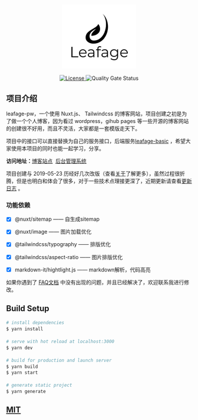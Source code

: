 <p align="center">
  <a href="https://www.leafage.top" title="logo" target="_blank">
    <img alt="Leafage Logo" width="200" src="static/logo.svg">
  </a>
</p>

<p align="center">
  <a href="https://github.com/little3201/leafage-pw/blob/master/LICENSE" title="github license">
    <img src="https://img.shields.io/github/license/little3201/leafage-pw.svg" alt="License">
  </a>
  <img src="https://sonarcloud.io/api/project_badges/measure?project=little3201_leafage-pw&metric=alert_status" alt="Quality Gate Status">
</p>

## 项目介绍

leafage-pw，一个使用 Nuxt.js、 Tailwindcss 的博客网站，项目创建之初是为了做一个个人博客，因为看过 wordpress，gihub pages 等一些开源的博客网站的创建很不好用，而且不灵活，大家都是一套模版走天下。

项目中的接口可以直接替换为自己的服务接口，后端服务[leafage-basic](https://github.com/little3201/leafage-basic) ，希望大家使用本项目的同时也能一起学习，分享。


**访问地址：**<a href="https://www.leafage.top">博客站点</a>&nbsp;&nbsp;<a href="https://console.leafage.top">后台管理系统</a>

项目创建与 2019-05-23 历经好几次改版（查看[关于](https://www.leafage.top/about)了解更多），虽然过程很折腾，但是也明白和体会了很多，对于一些技术点理接更深了，近期更新请查看[更新日志](CHANGELOG.md) 。

### 功能依赖

- [x] @nuxt/sitemap —— 自生成sitemap
- [x] @nuxt/image —— 图片加载优化
- [x] @tailwindcss/typography —— 排版优化
- [x] @tailwindcss/aspect-ratio —— 图片排版优化
- [x] markdown-it/hightlight.js —— markdown解析，代码高亮


如果你遇到了 [FAQ文档](FAQ.md) 中没有出现的问题，并且已经解决了，欢迎联系我进行修改。

## Build Setup

```bash
# install dependencies
$ yarn install

# serve with hot reload at localhost:3000
$ yarn dev

# build for production and launch server
$ yarn build
$ yarn start

# generate static project
$ yarn generate
```

<a href="LICENSE" title="license">
  <h2>MIT</h2>
</a>
